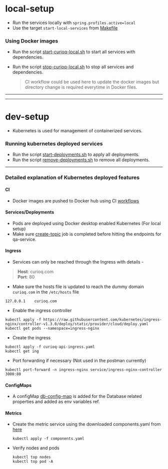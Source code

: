 
# local-setup
- Run the services locally with `spring.profiles.active=local`
- Use the target `start-local-services` from [Makefile](https://github.com/Pulin412/tech-projects/blob/main/curio-q/Makefile)

### Using Docker images
- Run the script [start-curioq-local.sh](https://github.com/Pulin412/tech-projects/blob/main/curio-q/scripts/environments/local/start-curioq-local.sh) to start all services with dependencies.
- Run the script [stop-curioq-local.sh](https://github.com/Pulin412/tech-projects/blob/main/curio-q/scripts/environments/local/stop-curioq-local.sh) to stop all services and dependencies.

  > CI workflow could be used here to update the docker images but directory change is required everytime in Docker files.

------------------------------------------------------------------------------------------------------------------------------------------------------------
------------------------------------------------------------------------------------------------------------------------------------------------------------

# dev-setup
- Kubernetes is used for management of containerized services. 

### Running kubernetes deployed services
- Run the script [start-deployments.sh](https://github.com/Pulin412/tech-projects/blob/main/curio-q/scripts/environments/minikube/start-deployments.sh) to apply all deployments.
- Run the script [remove-deployments.sh](https://github.com/Pulin412/tech-projects/blob/main/curio-q/scripts/environments/minikube/remove-deployments.sh) to remove all deployments.

------------------------------------------------------------------------------------------------------------------------------------------------------------

### Detailed explanation of Kubernetes deployed features

#### CI
- Docker images are pushed to Docker hub using CI [workflows](https://github.com/Pulin412/tech-projects/tree/main/curio-q/.github/workflows)

#### Services/Deployments
- Pods are deployed using Docker desktop enabled Kubernetes (For local setup)
- Make sure [create-topic](https://github.com/Pulin412/curio-q/blob/main/kubernetes/kafka-create-topic.yaml) job is completed before hitting the endpoints for qa-service.

#### Ingress
- Services can only be reached through the Ingress with details -
> **Host**: curioq.com \
> **Port**: 80

- Make sure the hosts file is updated to reach the dummy domain `curioq.com` in the `/etc/hosts` file
```shell
127.0.0.1    curioq.com
```

- Enable the ingress controller
```shell
kubectl apply -f https://raw.githubusercontent.com/kubernetes/ingress-nginx/controller-v1.3.0/deploy/static/provider/cloud/deploy.yaml
kubectl get pods --namespace=ingress-nginx
```

- Create the ingress
```shell
kubectl apply -f curioq-api-ingress.yaml
kubectl get ing
```

- Port forwarding if necessary (Not used in the postman currently)
```shell
kubectl port-forward -n ingress-nginx service/ingress-nginx-controller 3000:80
```

#### ConfigMaps
- A configMap [db-config-map](https://github.com/Pulin412/tech-projects/blob/main/curio-q/kubernetes/db-config-map.yaml) is added for the Database related properties and added as env variables ref.

#### Metrics
- Create the metric service using the downloaded components.yaml from [here](https://github.com/kubernetes-sigs/metrics-server/releases)
    ```shell
    kubectl apply -f components.yaml
    ```
- Verify nodes and pods
    ```shell
    kubectl top nodes
    kubectl top pod -A
    ```